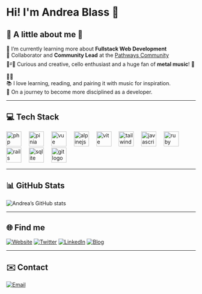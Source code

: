 # Hi! I'm Andrea Blass 👋

## 🌸 A little about me 🌸
🌱 I’m currently learning more about **Fullstack Web Development**  
💬 Collaborator and **Community Lead** at the [Pathways Community](https://oscarswanros.com/comunidad/)  
🎻࿔🍂 Curious and creative, cello enthusiast and a huge fan of **metal music**! 🤘🎸🎶  
📚 I love learning, reading, and pairing it with music for inspiration.  
💪 On a journey to become more disciplined as a developer.

---

## 💻 Tech Stack

<div align="left">
  <img src="https://skillicons.dev/icons?i=php" height="40" alt="php logo" />
  <img width="12" />
  <img src="https://skillicons.dev/icons?i=pinia" height="40" alt="pinia logo" />
  <img width="12" />
  <img src="https://skillicons.dev/icons?i=vue" height="40" alt="vue logo" />
  <img width="12" />
  <img src="https://skillicons.dev/icons?i=alpinejs" height="40" alt="alpinejs logo" />
  <img width="12" />
  <img src="https://skillicons.dev/icons?i=vite" height="40" alt="vite logo" />
  <img width="12" />
  <img src="https://skillicons.dev/icons?i=tailwind" height="40" alt="tailwindcss logo" />
  <img width="12" />
  <img src="https://skillicons.dev/icons?i=js" height="40" alt="javascript logo" />
  <img width="12" />
  <img src="https://skillicons.dev/icons?i=ruby" height="40" alt="ruby logo" />
  <img width="12" />
  <img src="https://skillicons.dev/icons?i=rails" height="40" alt="rails logo" />
  <img width="12" />
  <img src="https://skillicons.dev/icons?i=sqlite" height="40" alt="sqlite logo" />
  <img width="12" />
  <img src="https://skillicons.dev/icons?i=git" height="40" alt="git logo" />
</div>

---

## 📊 GitHub Stats  
![Andrea’s GitHub stats](https://github-readme-stats.vercel.app/api?username=andreablass&theme=buefy&show_icons=true&count_private=true&title_color=f00c8c&text_color=852966&icon_color=fa87d4)

---

## 🌐 Find me  

[![Website](https://img.shields.io/badge/Website-AndreaBlass-f3bede?style=for-the-badge&logo=googlechrome&logoColor=white&labelColor=000000)](https://andreablass.com)
[![Twitter](https://img.shields.io/badge/Twitter-@usrdeaba-c8f5bd?style=for-the-badge&logo=twitter&logoColor=white&labelColor=000000)](https://x.com/usrdeaba)
[![LinkedIn](https://img.shields.io/badge/LinkedIn-AndreaBlass-C6B6F4?style=for-the-badge&logo=linkedin&logoColor=white&labelColor=000000)](https://www.linkedin.com/in/andrea-blass-3a63441b7/)
[![Blog](https://img.shields.io/badge/Blog-AndreaBlass-F9E49A?style=for-the-badge&logo=astro&logoColor=white&labelColor=000000)](https://blog.andreablass.com)  

---

## ✉️ Contact  

[![Email](https://img.shields.io/badge/andrea@gmail-6666FF?style=for-the-badge&logo=gmail&logoColor=white&labelColor=c1c1ff)](mailto:hello@andreablass.com)


